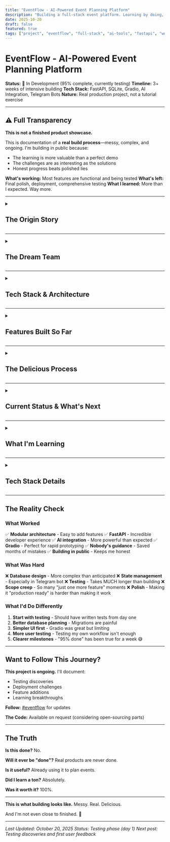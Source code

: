 ```yaml
---
title: "EventFlow - AI-Powered Event Planning Platform"
description: "Building a full-stack event platform. Learning by doing, one feature at a time."
date: 2025-10-20
draft: false
featured: true
tags: ["project", "eventflow", "full-stack", "ai-tools", "fastapi", "work-in-progress"]
---
```


# EventFlow - AI-Powered Event Planning Platform

**Status:** 🔨 In Development (95% complete, currently testing)
**Timeline:** 3+ weeks of intensive building
**Tech Stack:** FastAPI, SQLite, Gradio, AI Integration, Telegram Bots
**Nature:** Real production project, not a tutorial exercise

---

## ⚠️ Full Transparency

**This is not a finished product showcase.**

This is documentation of a **real build process**—messy, complex, and ongoing. I'm building in public because:
- The learning is more valuable than a perfect demo
- The challenges are as interesting as the solutions
- Honest progress beats polished lies

**What's working:** Most features are functional and being tested
**What's left:** Final polish, deployment, comprehensive testing
**What I learned:** More than I expected. Way more.

---

<details>
<summary><h2 class="inline-heading">The Origin Story</h2></summary>

## How This Started

After completing the [murder mystery game](/projects/artifactum/murder-mystery-1926/), I wanted a **real project**. Not a tutorial. Not a toy app. Something **production-ready**.

**The Idea:** An event planning platform that I'd actually use.

### The Research Phase

Before writing a single line of code, I spent days researching:
- Existing event planning tools (what works, what doesn't)
- Tech stacks for full-stack apps
- AI integration possibilities
- Open source vs paid tools
- Database design patterns
- API architecture best practices

**The Goal:** Build something real. Learn deeply. Ship properly.

### Why EventFlow?

Event planning is:
- **Complex enough** to be interesting
- **Simple enough** to understand
- **Real-world** useful (I actually need this)
- **AI-friendly** (lots of opportunities for smart features)

Perfect learning project.

</details>

---

<details>
<summary><h2 class="inline-heading">The Dream Team</h2></summary>

## Building This Wasn't Solo Work

### Nobody: The Architecture Guru 💙

**Nobody was crucial to this project.** I had:
- The idea
- The energy
- The determination to build it properly

**But I didn't have:**
- Deep knowledge of FastAPI architecture
- Understanding of which tools to use (open source vs paid)
- Database design expertise
- Telegram bot implementation patterns
- Production deployment best practices

**Nobody provided:**
- Initial architecture guidance
- Tool recommendations and comparisons
- Database schema design help
- Best practices I would have missed
- Real-world production insights

**Critical point:** Nobody helped me avoid building something that "works" but is a mess underneath.

### AI Tools: The Building Assistants

**Claude Code** was the development workhorse:
- Wrote most of the actual code
- Debugged issues rapidly
- Implemented features from specifications
- Iterated quickly on feedback

**Claude** helped with:
- Planning and architecture discussions
- Understanding complex concepts
- Problem-solving when stuck
- Documentation and explanations

### My Role: The Director

**I brought:**
- The vision of what to build
- Product decisions and feature choices
- Relentless iteration and testing
- The "this needs to work properly" mindset
- User experience thinking
- Willingness to rebuild when needed

**The collaboration:**
```
Nobody's expertise → My vision → AI tools execution → Real product
```

</details>

---

<details>
<summary><h2 class="inline-heading">Tech Stack & Architecture</h2></summary>

## What's Under the Hood

### Backend: FastAPI + SQLAlchemy
- **FastAPI** for REST API (chosen for speed and auto-docs)
- **SQLAlchemy** ORM for database operations
- **SQLite** database (easily upgradeable to PostgreSQL)
- **Pydantic** schemas for validation
- Modular API structure (events, tasks, vendors, guests)

### Frontend: Multiple Interfaces
- **Gradio** for planner dashboard (rapid prototyping)
- **Bootstrap 5** for responsive design
- **Chart.js** for analytics visualization
- **Jinja2** templates for server-side rendering

### AI Integration
- **Groq API** (GPT-OSS-120B) for LLM extraction
- **Smolagents** framework for AI assistants
- Natural language event creation
- Smart suggestions and automation

### Telegram Bot
- **Caroline** - AI assistant accessible via Telegram
- 47+ tools for complete event management
- Memory system for context retention
- Auto-refresh system for tool updates

### Architecture Decisions

**Why FastAPI?**
- Fast development and execution
- Automatic API documentation
- Modern Python async support
- Great ecosystem

**Why SQLite (for now)?**
- Simple to start
- Perfect for development
- Easy migration path to PostgreSQL
- No additional services needed

**Why Gradio?**
- Rapid UI prototyping
- Built-in chat interface
- Good enough for MVP
- Easy to replace later

**The Modular Approach:**
```
backend/
├── api/
│   ├── events.py      # Event management
│   ├── tasks.py       # Task system
│   ├── vendors.py     # Vendor marketplace
│   └── guests.py      # Guest management
├── models.py          # Database models
├── schemas.py         # Pydantic schemas
└── main.py            # FastAPI app
```

Clean separation. Each feature is independent. Easy to maintain.

</details>

---

<details>
<summary><h2 class="inline-heading">Features Built So Far</h2></summary>

## What's Actually Working

### ✅ Core Event Management
- Create, read, update, delete events
- Event types: weddings, conferences, parties, corporate, birthdays
- Date tracking and venue management
- Event validation and status tracking

### ✅ Task System
- Task creation and management
- Categories: logistics, catering, venue, guests, vendors, decor
- Priorities: critical, high, medium, low
- Progress tracking with real-time statistics
- Template-based task generation (wedding, corporate, birthday)
- 150+ tasks created and tested

### ✅ Vendor Marketplace
- LinkedIn-style vendor profiles
- Search by type, location, rating, price
- 10+ vendor types supported
- Booking management
- Quote tracking
- **AI-powered budget estimation** based on marketplace data

### ✅ Guest Management
- Guest lists with categories (VIP, family, friends, colleagues)
- RSVP system with unique tokens
- Plus-ones management
- Dietary restrictions tracking
- Check-in functionality
- Real-time statistics (response rates, attendance)
- CSV bulk import

### ✅ Analytics Dashboard
- Tasks by status (pie chart)
- Tasks by priority (doughnut chart)
- Guest RSVPs visualization
- Events timeline (6-month view)
- Vendor bookings overview
- Pink theme (of course!)

### ✅ Smart Notifications
- Urgent tasks (due < 3 days)
- Pending meeting proposals
- Low event progress alerts
- Stuck vendor bookings
- Auto-refresh every 2 minutes

### ✅ Meetings & LLM Extraction
- Meeting notes with AI extraction
- Automatic action items detection
- Decisions and concerns extraction
- Assignee and deadline identification
- Groq API integration

### ✅ Caroline AI (Telegram Bot)
- 47 tools for event management
- Natural language interface
- Memory system for context
- Auto-refresh for tool updates
- Accessible from phone anywhere

### 🔄 In Testing
- End-to-end workflows
- Mobile responsiveness
- Edge cases and error handling
- Performance optimization

### ❌ Not Built Yet
- User authentication system
- Payment processing
- Email notifications
- Multi-tenant support
- Production deployment
- Comprehensive documentation

**Honestly:** ~95% of planned features work. The last 5% is polish and production readiness.

</details>

---

<details>
<summary><h2 class="inline-heading">The Delicious Process</h2></summary>

## Why This Was (Is) Delicious

### The Learning

**FastAPI:** Started knowing nothing. Now comfortable building production APIs.

**Database Design:** Learned about relationships, foreign keys, migrations, normalization.

**AI Integration:** From "how do I call an API?" to building a 47-tool AI agent system.

**Full-Stack Thinking:** Understanding how backend, frontend, database, and AI fit together.

### The Challenges (The Fun Part)

**Database Migrations:**
- Learned the hard way about schema changes
- Wrote 4+ migration scripts
- Now understand why tools like Alembic exist

**AI Tool Refresh:**
- Built auto-refresh system so I could add tools without restarting
- Learned about Python's `importlib.reload()`
- Made development SO much faster

**Telegram Bot Architecture:**
- First time building a bot
- Learned about webhooks vs polling
- Implemented memory system for context

**Testing Everything:**
- Created comprehensive testing checklist
- Learning to think about edge cases
- Understanding user flows

### The Surprises

**Good Surprises:**
- FastAPI is amazing (seriously, the docs auto-generation!)
- Gradio makes UI prototyping trivial
- AI agents are more capable than expected
- The modular architecture made changes easy

**Challenging Surprises:**
- Database relationships are tricky
- State management in Telegram bots is complex
- Testing takes longer than building
- Production deployment is its own project

### The "Aha!" Moments

1. **Understanding REST API design:** It clicked when I structured the vendor marketplace
2. **Database normalization:** Finally got why foreign keys matter
3. **AI tool composition:** Realized agents are just well-structured function calls
4. **Testing importance:** Found bugs I would have NEVER caught without systematic testing

</details>

---

<details>
<summary><h2 class="inline-heading">Current Status & What's Next</h2></summary>

## Where We Are Now

**Testing Phase:** Day 1 of comprehensive testing
**Status:** Features mostly work, finding edge cases
**Mood:** Excited and slightly terrified 😅

### What's Being Tested

Using systematic approach (see `/tests/TESTING-CHECKLIST.md` in repo):
- ✅ Backend API endpoints
- 🔄 Frontend interfaces
- 🔄 AI features and agents
- 🔄 Analytics and notifications
- 🔄 End-to-end workflows
- ❌ Performance under load
- ❌ Mobile experience
- ❌ Production deployment

### Immediate Next Steps

1. **Complete Testing** - Systematic check of all features
2. **Bug Fixes** - Address issues found during testing
3. **Documentation** - Write proper user docs
4. **Polish UI** - Improve user experience
5. **Deploy** - Get it live somewhere

### The Long-Term Vision

**Near Future:**
- Production-ready deployment
- User authentication
- Multi-tenant support
- Email notifications
- Payment integration

**Dream Features:**
- AI-powered vendor recommendations
- Smart timeline optimization
- Budget prediction models
- Automated guest communication
- Calendar integrations

**Realistic Timeline:** Months, not weeks. This is a real product.

</details>

---

<details>
<summary><h2 class="inline-heading">What I'm Learning</h2></summary>

## The Real Education

### Technical Skills

**Backend Development:**
- RESTful API design
- Database schema design
- ORM usage (SQLAlchemy)
- API authentication (upcoming)
- Error handling and validation

**Frontend Development:**
- Server-side rendering
- Responsive design
- Data visualization
- User experience thinking

**AI Integration:**
- LLM API usage
- Agent frameworks (Smolagents)
- Tool composition
- Context management
- Prompt engineering

**DevOps (Learning):**
- Environment management
- Database migrations
- Service orchestration
- Deployment strategies

### Product Thinking

- **Scope management:** What's MVP vs nice-to-have
- **User flows:** How people actually use software
- **Edge cases:** All the ways things can break
- **Testing:** Why it matters and how to do it properly

### Process Lessons

1. **Architecture matters:** Good structure makes changes easy
2. **Testing saves time:** Finding bugs early is cheaper
3. **Documentation helps:** Future-you will thank present-you
4. **Iteration works:** Build → Test → Learn → Improve
5. **Collaboration amplifies:** Nobody + AI + Me > Me alone

</details>

---

<details>
<summary><h2 class="inline-heading">Tech Stack Details</h2></summary>

## Complete Technology Overview

### Backend Stack
```python
FastAPI==0.104.1        # Web framework
SQLAlchemy==2.0.23      # ORM
Pydantic==2.5.0         # Data validation
Uvicorn==0.24.0         # ASGI server
```

### Frontend Stack
```python
Gradio==5.49.1          # UI framework
Bootstrap==5.3          # CSS framework
Chart.js==4.4.0         # Data visualization
Jinja2==3.1.2           # Template engine
```

### AI & Integration
```python
groq==0.4.1             # Groq API client
litellm==1.17.0         # Multi-LLM interface
smolagents==0.1.0       # Agent framework
python-telegram-bot     # Telegram integration
```

### Development Tools
```bash
Git                     # Version control
VSCode + Claude Code    # Development environment
Pytest                  # Testing framework
```

### Database
- **SQLite** (development)
- Migration path to **PostgreSQL** (production)
- **SQLAlchemy** ORM for database operations

### Deployment (Planned)
- Docker containers
- Nginx reverse proxy
- PostgreSQL database
- Redis for caching
- SSL with Let's Encrypt

</details>

---

## The Reality Check

### What Worked

✅ **Modular architecture** - Easy to add features
✅ **FastAPI** - Incredible developer experience
✅ **AI integration** - More powerful than expected
✅ **Gradio** - Perfect for rapid prototyping
✅ **Nobody's guidance** - Saved months of mistakes
✅ **Building in public** - Keeps me honest

### What Was Hard

❌ **Database design** - More complex than anticipated
❌ **State management** - Especially in Telegram bot
❌ **Testing** - Takes MUCH longer than building
❌ **Scope creep** - So many "just one more feature" moments
❌ **Polish** - Making it "production ready" is harder than making it work

### What I'd Do Differently

1. **Start with testing** - Should have written tests from day one
2. **Better database planning** - Migrations are painful
3. **Simpler UI first** - Gradio was great but limiting
4. **More user testing** - Testing my own workflow isn't enough
5. **Clearer milestones** - "95% done" has been true for a week 😅

---

## Want to Follow This Journey?

**This project is ongoing.** I'll document:
- Testing discoveries
- Deployment challenges
- Feature additions
- Learning breakthroughs

**Follow:** [#eventflow](/tags/eventflow/) for updates

**The Code:** Available on request (considering open-sourcing parts)

---

## The Truth

**Is this done?** No.

**Will it ever be "done"?** Real products are never done.

**Is it useful?** Already using it to plan events.

**Did I learn a ton?** Absolutely.

**Was it worth it?** 100%.

---

**This is what building looks like.** Messy. Real. Delicious.

And I'm not even close to finished. 🚀

---

*Last Updated: October 20, 2025*
*Status: Testing phase (day 1)*
*Next post: Testing discoveries and first user feedback*
